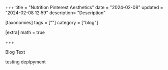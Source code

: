 +++
title = "Nutrition Pinterest Aesthetics"
date = "2024-02-08"
updated = "2024-02-08 12:59"
description= "Description"

[taxonomies]
tags = [""]
category = ["blog"]

[extra]
math = true

+++

Blog Text

testing deplpyment
